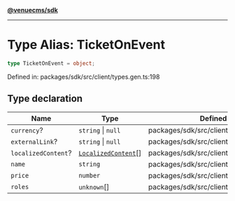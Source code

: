 [**@venuecms/sdk**](../Index.md)

***

# Type Alias: TicketOnEvent

```ts
type TicketOnEvent = object;
```

Defined in: packages/sdk/src/client/types.gen.ts:198

## Type declaration

| Name | Type | Defined in |
| ------ | ------ | ------ |
| <a id="currency"></a> `currency`? | `string` \| `null` | packages/sdk/src/client/types.gen.ts:202 |
| <a id="externallink"></a> `externalLink`? | `string` \| `null` | packages/sdk/src/client/types.gen.ts:201 |
| <a id="localizedcontent"></a> `localizedContent`? | [`LocalizedContent`](LocalizedContent.md)[] | packages/sdk/src/client/types.gen.ts:204 |
| <a id="name"></a> `name` | `string` | packages/sdk/src/client/types.gen.ts:199 |
| <a id="price"></a> `price` | `number` | packages/sdk/src/client/types.gen.ts:200 |
| <a id="roles"></a> `roles` | `unknown`[] | packages/sdk/src/client/types.gen.ts:203 |
